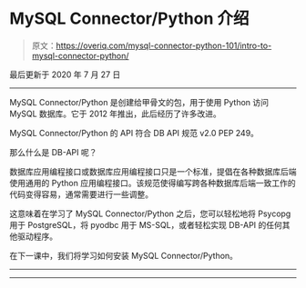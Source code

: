 # MySQL Connector/Python 介绍

> 原文：<https://overiq.com/mysql-connector-python-101/intro-to-mysql-connector-python/>

最后更新于 2020 年 7 月 27 日

* * *

MySQL Connector/Python 是创建给甲骨文的包，用于使用 Python 访问 MySQL 数据库。它于 2012 年推出，此后经历了许多改进。

MySQL Connector/Python 的 API 符合 DB API 规范 v2.0 PEP 249。

那么什么是 DB-API 呢？

数据库应用编程接口或数据库应用编程接口只是一个标准，提倡在各种数据库后端使用通用的 Python 应用编程接口。该规范使得编写跨各种数据库后端一致工作的代码变得容易，通常需要进行一些调整。

这意味着在学习了 MySQL Connector/Python 之后，您可以轻松地将 Psycopg 用于 PostgreSQL，将 pyodbc 用于 MS-SQL，或者轻松实现 DB-API 的任何其他驱动程序。

在下一课中，我们将学习如何安装 MySQL Connector/Python。

* * *

* * *